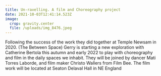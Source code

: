 ```yaml
---
title: Un-ravelling. A film and Choreography project
date: 2021-10-03T12:41:14.523Z
image:
  crop: gravity.center
  file: /uploads/img_8476.jpeg
---
```

Following the success of the work they did together at Temple Newsam in 2020. (The Between Space) Gerry is starting a new exploration with Catherine Bertola this autumn and early 2022 to play with choreography and film in the daily spaces we inhabit. They will be joined by dancer Mati Torres Laborde, and film maker Christo Wallers from Film Bee. The film work will be located at Seaton Delaval Hall in NE England